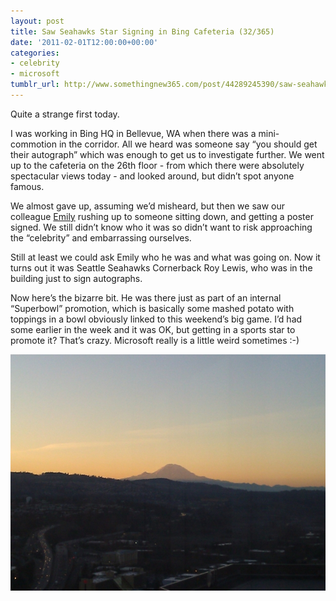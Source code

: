 ```yaml
---
layout: post
title: Saw Seahawks Star Signing in Bing Cafeteria (32/365)
date: '2011-02-01T12:00:00+00:00'
categories:
- celebrity
- microsoft
tumblr_url: http://www.somethingnew365.com/post/44289245390/saw-seahawks-star-signing-in-bing-cafeteria-3
---
```

Quite a strange first today.

I was working in Bing HQ in Bellevue, WA when there was a mini-commotion in the corridor. All we heard was someone say “you should get their autograph” which was enough to get us to investigate further. We went up to the cafeteria on the 26th floor - from which there were absolutely spectacular views today - and looked around, but didn’t spot anyone famous.

We almost gave up, assuming we’d misheard, but then we saw our colleague [Emily](/spotted-a-colleague-in-a-windows-phone-ad-253) rushing up to someone sitting down, and getting a poster signed. We still didn’t know who it was so didn’t want to risk approaching the “celebrity” and embarrassing ourselves.

Still at least we could ask Emily who he was and what was going on. Now it turns out it was Seattle Seahawks Cornerback Roy Lewis, who was in the building just to sign autographs.

Now here’s the bizarre bit. He was there just as part of an internal “Superbowl” promotion, which is basically some mashed potato with toppings in a bowl obviously linked to this weekend’s big game. I’d had some earlier in the week and it was OK, but getting in a sports star to promote it? That’s crazy. Microsoft really is a little weird sometimes :-)

![Mountains](/images/tumblr_files/tumblr_mizdfmwFzR1s6o6vno1_1280.jpg)

